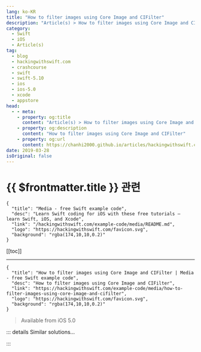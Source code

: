 ```yaml
---
lang: ko-KR
title: "How to filter images using Core Image and CIFilter"
description: "Article(s) > How to filter images using Core Image and CIFilter"
category:
  - Swift
  - iOS
  - Article(s)
tag: 
  - blog
  - hackingwithswift.com
  - crashcourse
  - swift
  - swift-5.10
  - ios
  - ios-5.0
  - xcode
  - appstore
head:
  - - meta:
    - property: og:title
      content: "Article(s) > How to filter images using Core Image and CIFilter"
    - property: og:description
      content: "How to filter images using Core Image and CIFilter"
    - property: og:url
      content: https://chanhi2000.github.io/articles/hackingwithswift.com/example-code/media/how-to-filter-images-using-core-image-and-cifilter.html
date: 2019-03-28
isOriginal: false
---
```


# {{ $frontmatter.title }} 관련

```component VPCard
{
  "title": "Media - free Swift example code",
  "desc": "Learn Swift coding for iOS with these free tutorials – learn Swift, iOS, and Xcode",
  "link": "/hackingwithswift.com/example-code/media/README.md",
  "logo": "https://hackingwithswift.com/favicon.svg",
  "background": "rgba(174,10,10,0.2)"
}
```

[[toc]]

---

```component VPCard
{
  "title": "How to filter images using Core Image and CIFilter | Media - free Swift example code",
  "desc": "How to filter images using Core Image and CIFilter",
  "link": "https://hackingwithswift.com/example-code/media/how-to-filter-images-using-core-image-and-cifilter",
  "logo": "https://hackingwithswift.com/favicon.svg",
  "background": "rgba(174,10,10,0.2)"
}
```

> Available from iOS 5.0

<!-- TODO: 작성 -->

<!-- 
Core Image is the one of the most powerful frameworks available to iOS developers: it makes hardware-accelerated image manipulation ridiculously easy, which means you get to add powerful graphical effects to your apps and games with very little work.

Most of the work is done by choosing the right `CIFilter`. Apple's official documentation goes into great detail about the various filters you can use, and you can also read <a href="/read/13/overview">Hacking with Swift project 13</a> for a hands-on tutorial showing off various effects. The code below applies a 50% sepia tone effect to an image:

```swift
let inputImage = UIImage(named: "taylor-swift")!
let context = CIContext(options: nil)

if let currentFilter = CIFilter(name: "CISepiaTone") {
    let beginImage = CIImage(image: inputImage)
    currentFilter.setValue(beginImage, forKey: kCIInputImageKey)
    currentFilter.setValue(0.5, forKey: kCIInputIntensityKey)

    if let output = currentFilter.outputImage {
        if let cgimg = context.createCGImage(output, from: output.extent) {
            let processedImage = UIImage(cgImage: cgimg)
            // do something interesting with the processed image
        }
    }
}
```

-->

::: details Similar solutions…

<!--
/quick-start/swiftui/swiftui-tips-and-tricks">SwiftUI tips and tricks 
/quick-start/swiftui/all-swiftui-property-wrappers-explained-and-compared">All SwiftUI property wrappers explained and compared 
/example-code/uikit/how-to-create-live-playgrounds-in-xcode">How to create live playgrounds in Xcode 
/example-code/games/how-to-create-a-random-terrain-tile-map-using-sktilemapnode-and-gkperlinnoisesource">How to create a random terrain tile map using SKTileMapNode and GKPerlinNoiseSource 
/quick-start/concurrency/how-to-manipulate-an-asyncsequence-using-map-filter-and-more">How to manipulate an AsyncSequence using map(), filter(), and more</a>
-->

:::

